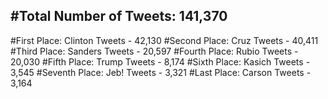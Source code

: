 #Total Number of Tweets: 141,370 
---
#First Place: Clinton Tweets - 42,130
#Second Place: Cruz Tweets - 40,411
#Third Place: Sanders Tweets - 20,597
#Fourth Place: Rubio Tweets - 20,030
#Fifth Place: Trump Tweets - 8,174
#Sixth Place: Kasich Tweets - 3,545
#Seventh Place: Jeb! Tweets - 3,321
#Last Place: Carson Tweets - 3,164
